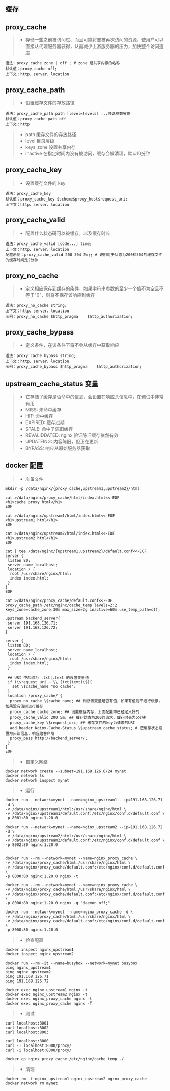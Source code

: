 ## 缓存

## proxy_cache
>- 存储一些之前被访问过、而且可能将要被再次访问的资源，使用户可以直接从代理服务器获得，从而减少上游服务器的压力，加快整个访问速度

```
语法：proxy_cache zone | off ; # zone 是共享内存的名称
默认值：proxy_cache off;
上下文：http、server、location

```

## proxy_cache_path 
>- 设置缓存文件的存放路径
```
语法：proxy_cache_path path [level=levels] ...可选参数省略
默认值：proxy_cache_path off
上下文：http

```

>- path 缓存文件的存放路径
>- level 目录层级
>- keys_zone 设置共享内存
>- inactive 在指定时间内没有被访问，缓存会被清理，默认10分钟

## proxy_cache_key 
>- 设置缓存文件的 key 
```
语法：proxy_cache_key
默认值：proxy_cache_key $scheme$proxy_host$request_uri;
上下文：http、server、location
```

## proxy_cache_valid 
>- 配置什么状态码可以被缓存，以及缓存时长
```
语法：proxy_cache_valid [code...] time;
上下文：http、server、location
配置示例：proxy_cache_valid 200 304 2m;; # 说明对于状态为200和304的缓存文件的缓存时间是2分钟

```

## proxy_no_cache
>- 定义相应保存到缓存的条件，如果字符串参数的至少一个值不为空且不等于"0"，则将不保存该响应到缓存
```
语法：proxy_no_cache string;
上下文：http、server、location
示例：proxy_no_cache $http_pragma    $http_authorization;
```

## proxy_cache_bypass 
>- 定义条件，在该条件下将不会从缓存中获取响应
```
语法：proxy_cache_bypass string;
上下文：http、server、location
示例：proxy_cache_bypass $http_pragma    $http_authorization;
```

## upstream_cache_status 变量
>- 它存储了缓存是否命中的信息，会设置在响应头信息中，在调试中非常有用
>- MISS: 未命中缓存
>- HIT: 命中缓存
>- EXPIRED: 缓存过期
>- STALE: 命中了陈旧缓存
>- REVALIDDATED: nginx 验证陈旧缓存依然有效
>- UPDATEING: 内容陈旧，但正在更新
>- BYPASS: 响应从原始服务器获取

## docker 配置
>- 准备文件
```
mkdir -p /data/nginx/{proxy_cache,upstream1,upstream2}/html

cat >/data/nginx/proxy_cache/html/index.html<<-EOF
<h1>cache proxy html</h1>
EOF

cat >/data/nginx/upstream1/html/index.html<<-EOF
<h1>upstream1 html</h1>
EOF

cat >/data/nginx/upstream2/html/index.html<<-EOF
<h1>upstream2 html</h1>
EOF

cat | tee /data/nginx/{upstream1,upstream2}/default.conf<<-EOF
server {
 listen 80;
 server_name localhost;
 location / {
  root /usr/share/nginx/html;
  index index.html;
 }
}
EOF

cat >/data/nginx/proxy_cache/default.conf<<-EOF
proxy_cache_path /etc/nginx/cache_temp levels=2:2 keys_zone=cache_zone:30m max_size=2g inactive=60m use_temp_path=off;

upstream backend_server{
 server 191.168.126.71;
 server 191.168.126.72;
}

server {
 listen 80;
 server_name localhost;
 location / {
  root /usr/share/nginx/html;
  index index.html;
 }
 
 ## URI 中后缀为 .txt|.text 的设置变量值 
 if (\$request_uri ~ \\.(txt|text)\$){
   set \$cache_name "no cache";
 }
 location /proxy_cache/ {
  proxy_no_cache \$cache_name; ## 判断该变量是否有值，如果有值则不进行缓存，如果没有值则进行缓存
  proxy_cache cache_zone; ## 设置缓存内存，上面配置中已经定义好的
  proxy_cache_valid 200 5m; ## 缓存状态为200的请求，缓存时长为5分钟
  proxy_cache_key \$request_uri; ## 缓存文件的key为请求的URI
  add_header Nginx-Cache-Status \$upstream_cache_status; # 把缓存状态设置为头部信息，响应给客户端
  proxy_pass http://backend_server/;
 }
}
EOF

```

>- 自定义网络
```
docker network create --subnet=191.168.126.0/24 mynet
docker network ls 
docker network inspect mynet 
```

>- 运行

```
docker run --network=mynet --name=nginx_upstream1 --ip=191.168.126.71 -d \
-v /data/nginx/upstream1/html:/usr/share/nginx/html \
-v /data/nginx/upstream1/default.conf:/etc/nginx/conf.d/default.conf \
-p 8001:80 nginx:1.20.0 

docker run --network=mynet --name=nginx_upstream2 --ip=191.168.126.72 -d \
-v /data/nginx/upstream2/html:/usr/share/nginx/html \
-v /data/nginx/upstream2/default.conf:/etc/nginx/conf.d/default.conf \
-p 8002:80 nginx:1.20.0 


docker run --rm --network=mynet --name=nginx_proxy_cache \
-v /data/nginx/proxy_cache/html:/usr/share/nginx/html \
-v /data/nginx/proxy_cache/default.conf:/etc/nginx/conf.d/default.conf \
-p 8000:80 nginx:1.20.0 nginx -t

docker run --rm --network=mynet --name=nginx_proxy_cache \
-v /data/nginx/proxy_cache/html:/usr/share/nginx/html \
-v /data/nginx/proxy_cache/default.conf:/etc/nginx/conf.d/default.conf \
-p 8000:80 nginx:1.20.0 nginx -g "daemon off;"

docker run --network=mynet --name=nginx_proxy_cache -d \
-v /data/nginx/proxy_cache/html:/usr/share/nginx/html \
-v /data/nginx/proxy_cache/default.conf:/etc/nginx/conf.d/default.conf \
-p 8000:80 nginx:1.20.0

```

>- 检查配置
```
docker inspect nginx_upstream1
docker inspect nginx_upstream2

docker run --rm -it --name=busybox --network=mynet busybox
ping nginx_upstream1
ping nginx_upstream2
ping 191.168.126.71
ping 191.168.126.72

docker exec nginx_upstream1 nginx -t
docker exec nginx_upstream2 nginx -t
docker exec nginx_proxy_cache nginx -t
docker exec nginx_proxy_cache nginx -T
```

>- 测试
```
curl localhost:8001
curl localhost:8002
curl localhost:8003

curl localhost:8000
curl -I localhost:8000/proxy/
curl -i localhost:8000/proxy/

docker cp nginx_proxy_cache:/etc/nginx/cache_temp ./

```

>- 清理
```
docker rm -f nginx_upstream1 nginx_upstream2 nginx_proxy_cache
docker network rm mynet
```